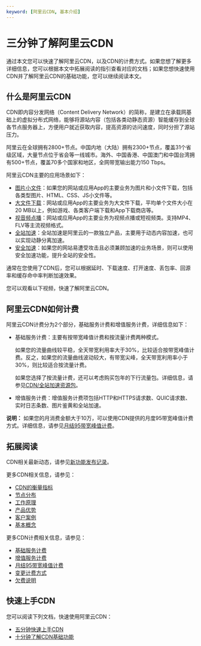 ```yaml
---
keyword: [阿里云CDN, 基本介绍]
---
```


# 三分钟了解阿里云CDN

通过本文您可以快速了解阿里云CDN，以及CDN的计费方式。如果您想了解更多详细信息，您可以根据本文中拓展阅读的指引查看对应的文档；如果您想快速使用CDN并了解阿里云CDN的基础功能，您可以继续阅读本文。

## 什么是阿里云CDN

CDN即内容分发网络（Content Delivery Network）的简称，是建立在承载网基础上的虚拟分布式网络，能够将源站内容（包括各类动静态资源）智能缓存到全球各节点服务器上，方便用户就近获取内容，提高资源的访问速度，同时分担了源站压力。

阿里云在全球拥有2800+节点。中国内地（大陆）拥有2300+节点，覆盖31个省级区域，大量节点位于省会等一线城市。海外、中国香港、中国澳门和中国台湾拥有500+节点，覆盖70多个国家和地区，全网带宽输出能力150 Tbps。

阿里云CDN主要的应用场景如下：

-   [图片小文件](/cn.zh-CN/产品简介/应用场景/图片小文件.md)：如果您的网站或应用App的主要业务为图片和小文件下载，包括各类型图片、HTML、CSS、JS小文件等。
-   [大文件下载](/cn.zh-CN/产品简介/应用场景/大文件下载.md)：网站或应用App的主要业务为大文件下载，平均单个文件大小在20 MB以上，例如游戏、各类客户端下载和App下载商店等。
-   [视音频点播](/cn.zh-CN/产品简介/应用场景/视音频点播.md)：网站或应用App的主要业务为视频点播或短视频类。支持MP4、FLV等主流视频格式。
-   [全站加速](/cn.zh-CN/产品简介/应用场景/全站加速.md)：全站加速是阿里云的一款独立产品，主要用于动态内容加速，也可以实现动静分离加速。
-   [安全加速](/cn.zh-CN/产品简介/应用场景/安全加速.md)：如果您的网站易遭受攻击且必须兼顾加速的业务场景，则可以使用安全加速功能，提升全站的安全性。

通常在您使用了CDN后，您可以根据延时、下载速度、打开速度、丢包率、回源率和缓存命中率判断加速效果。

您可以观看以下视频，快速了解阿里云CDN。 

## 阿里云CDN如何计费

阿里云CDN计费分为2个部分，基础服务计费和增值服务计费，详细信息如下：

-   基础服务计费：主要有按带宽峰值计费和按流量计费两种模式。

    如果您的流量曲线较平稳，全天带宽利用率大于30%，比较适合按带宽峰值计费。反之，如果您的流量曲线波动较大，有带宽尖峰，全天带宽利用率小于30%，则比较适合按流量计费。

    如果您选择了按流量计费，还可以考虑购买包年的下行流量包。详细信息，请参见[CDN/全站加速资源包](https://common-buy.aliyun.com/?spm=a2c4g.11186623.2.11.69cf4ee26lJyhT&commodityCode=dcdnpaybag#/buy)。

-   增值服务计费：增值服务计费项包括HTTP和HTTPS请求数、QUIC请求数、实时日志条数、图片鉴黄和全站加速。

**说明：** 如果您的月消费金额大于10万，可以使用CDN提供的月度95带宽峰值计费方式。详细信息，请参见[月结95带宽峰值计费](/cn.zh-CN/产品定价/计费方式/月结95带宽峰值计费.md)。

## 拓展阅读

CDN相关最新动态，请参见[新功能发布记录](/cn.zh-CN/.md)。

更多CDN相关信息，请参见：

-   [CDN的衡量指标](/cn.zh-CN/产品简介/CDN的衡量指标.md)
-   [节点分布](/cn.zh-CN/产品简介/节点分布.md)
-   [工作原理](/cn.zh-CN/产品简介/工作原理.md)
-   [产品优势](/cn.zh-CN/产品简介/产品优势.md)
-   [客户案例](/cn.zh-CN/产品简介/客户案例.md)
-   [基本概念](/cn.zh-CN/产品简介/基本概念.md)

更多CDN计费相关信息，请参见：

-   [基础服务计费](/cn.zh-CN/产品定价/计费方式/基础服务计费.md)
-   [增值服务计费](/cn.zh-CN/产品定价/计费方式/增值服务计费.md)
-   [月结95带宽峰值计费](/cn.zh-CN/产品定价/计费方式/月结95带宽峰值计费.md)
-   [变更计费方式](/cn.zh-CN/产品定价/变更计费方式.md)
-   [欠费说明](/cn.zh-CN/产品定价/欠费说明.md)

## 快速上手CDN

您可以阅读下列文档，快速使用阿里云CDN：

-   [五分钟快速上手CDN](/cn.zh-CN/CDN新手指引/五分钟快速上手CDN.md)
-   [十分钟了解CDN基础功能](/cn.zh-CN/CDN新手指引/十分钟了解CDN基础功能.md)

